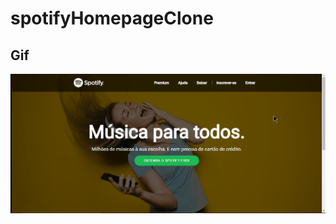 # spotifyHomepageClone

## Gif

<p aligh='center'>
    <img width = '800' src='to_readme/projeto.gif'>
</p>